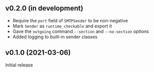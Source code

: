 v0.2.0 (in development)
-----------------------
- Require the `port` field of `SMTPSender` to be non-negative
- Mark `Sender` as `runtime_checkable` and export it
- Gave the `outgoing` command `--section` and `--no-section` options
- Added logging to built-in sender classes

v0.1.0 (2021-03-06)
-------------------
Initial release

